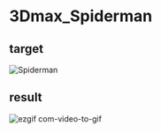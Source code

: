 # 3Dmax_Spiderman

## target

![Spiderman](https://github.com/wlehd12/3Dmax_Spiderman/assets/125344095/19100160-2674-428a-9a11-8c42706a4be7)


## result

![ezgif com-video-to-gif](https://github.com/wlehd12/3Dmax_Spiderman/assets/125344095/713303b4-8ec2-40ff-a538-e6e1de0a2715)
